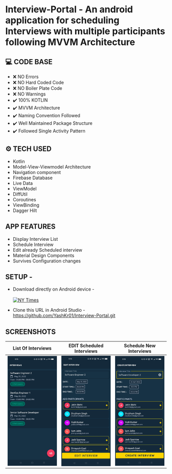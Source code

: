 # Interview-Portal - An android application for scheduling Interviews with multiple participants following MVVM Architecture

## :computer: CODE BASE

- :x: NO Errors
- :x: NO Hard Coded Code
- :x: NO Boiler Plate Code
- :x: NO Warnings
- :heavy_check_mark: 100% KOTLIN
- :heavy_check_mark: MVVM Architecture 
- :heavy_check_mark: Naming Convention Followed
- :heavy_check_mark: Well Maintained Package Structure
- :heavy_check_mark: Followed Single Activity Pattern

## ⚙ TECH USED
- Kotlin
- Model-View-Viewmodel Architecture
- Navigation component
- Firebase Database
- Live Data
- ViewModel
- DiffUtil
- Coroutines
- ViewBinding
- Dagger Hilt

## APP FEATURES
- Display Interview List
- Schedule Interview
- Edit already Scheduled interview
- Material Design Components
- Survives Configuration changes

## SETUP - 
- Download directly on Android device - <br/> <br/>
[![NY Times](https://img.shields.io/badge/Interview_Portal🌈-APK-black.svg?style=for-the-badge&logo=android)](https://github.com/YashKr01/Interview-Portal/releases/download/optimizations/app-debug.apk)

- Clone this URL in Android Studio - https://github.com/YashKr01/Interview-Portal.git

## SCREENSHOTS


 | List Of Interviews | EDIT Scheduled Interviews | Schedule New Interviews |
 --------------|------------|-------------|
 | ![](Images/img2.jpg) | ![](Images/img1.jpg)  | ![](Images/img3.jpg) |


